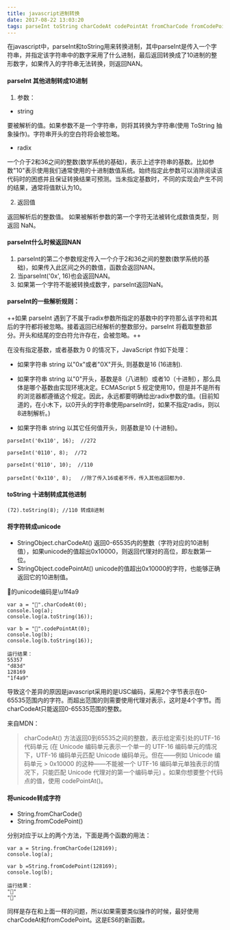 ```yaml
---
title: javascript进制转换
date: 2017-08-22 13:03:20
tags: parseInt toString charCodeAt codePointAt fromCharCode fromCodePoint
---
```

在javascript中，parseInt和toString用来转换进制，其中parseInt是传入一个字符串，并指定该字符串中的数字采用了什么进制，最后返回转换成了10进制的整形数字，如果传入的字符串无法转换，则返回NAN。
<!--more-->

#### parseInt 其他进制转成10进制
1. 参数：
- string

要被解析的值。如果参数不是一个字符串，则将其转换为字符串(使用  ToString 抽象操作)。字符串开头的空白符将会被忽略。
- radix

一个介于2和36之间的整数(数学系统的基础)，表示上述字符串的基数。比如参数"10"表示使用我们通常使用的十进制数值系统。始终指定此参数可以消除阅读该代码时的困惑并且保证转换结果可预测。当未指定基数时，不同的实现会产生不同的结果，通常将值默认为10。

2. 返回值

返回解析后的整数值。 如果被解析参数的第一个字符无法被转化成数值类型，则返回 NaN。

#### parseInt什么时候返回NAN

1. parseInt的第二个参数规定传入一个介于2和36之间的整数(数学系统的基础)，如果传入此区间之外的数值，函数会返回NAN。
2. 当parseInt('0x', 16)也会返回NAN。
3. 如果第一个字符不能被转换成数字，parseInt返回NaN。

#### parseInt的一些解析规则：

++如果 parseInt 遇到了不属于radix参数所指定的基数中的字符那么该字符和其后的字符都将被忽略。接着返回已经解析的整数部分。parseInt 将截取整数部分。开头和结尾的空白符允许存在，会被忽略。++

在没有指定基数，或者基数为 0 的情况下，JavaScript 作如下处理：

- 如果字符串 string 以"0x"或者"0X"开头, 则基数是16 (16进制).
- 如果字符串 string 以"0"开头，基数是8（八进制）或者10（十进制），那么具体是哪个基数由实现环境决定。ECMAScript 5 规定使用10，但是并不是所有的浏览器都遵循这个规定。因此，永远都要明确给出radix参数的值。(目前知道的，在小木下，以0开头的字符串使用parseInt时，如果不指定radis，则以8进制解析。)

- 如果字符串 string 以其它任何值开头，则基数是10 (十进制)。


```
parseInt('0x110', 16);  //272

parseInt('0110', 8);  //72

parseInt('0110', 10);  //110

parseInt('0x110', 8);   //除了传入16或者不传，传入其他返回都为0.
```

#### toString 十进制转成其他进制

```
(72).toString(8); //110 转成8进制
```
#### 将字符转成unicode

- StringObject.charCodeAt() 返回0-65535内的整数（字符对应的10进制值），如果unicode的值超出0x10000，则返回代理对的高位，即左数第一位。
- StringObject.codePointAt() unicode的值超出0x10000的字符，也能够正确返回它的10进制值。

💩的unicode编码是\u1f4a9
```
var a = "💩".charCodeAt(0);
console.log(a);
console.log(a.toString(16));

var b = "💩".codePointAt(0);
console.log(b);
console.log(b.toString(16));

运行结果：
55357
"d83d"
128169
"1f4a9"
```
导致这个差异的原因是javascript采用的是USC编码，采用2个字节表示在0-65535范围内的字符。而超出范围的则需要使用代理对表示，这时是4个字节。而charCodeAt只能返回0-65535范围的整数。

来自MDN：
> charCodeAt() 方法返回0到65535之间的整数，表示给定索引处的UTF-16代码单元 (在 Unicode 编码单元表示一个单一的 UTF-16 编码单元的情况下，UTF-16 编码单元匹配 Unicode 编码单元。但在——例如 Unicode 编码单元 > 0x10000 的这种——不能被一个 UTF-16 编码单元单独表示的情况下，只能匹配 Unicode 代理对的第一个编码单元) 。如果你想要整个代码点的值，使用 codePointAt()。

#### 将unicode转成字符
- String.fromCharCode()
- String.fromCodePoint()

分别对应于以上的两个方法，下面是两个函数的用法：

```
var a = String.fromCharCode(128169);
console.log(a);

var b =String.fromCodePoint(128169);
console.log(b);

运行结果：
""
"💩"
```
同样是存在和上面一样的问题，所以如果需要类似操作的时候，最好使用charCodeAt和fromCodePoint。这是ES6的新函数。